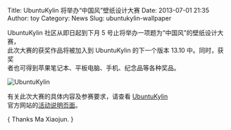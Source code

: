 Title: UbuntuKylin 将举办“中国风”壁纸设计大赛
Date: 2013-07-01 21:35
Author: toy
Category: News
Slug: ubuntukylin-wallpaper

UbuntuKylin 社区从即日起到下月 5
号止将举办一项题为“中国风”的壁纸设计大赛，  
此次大赛的获奖作品将被加入到 UbuntuKylin 的下一个版本 13.10
中。同时，获奖  
者也可得到苹果笔记本、平板电脑、手机、纪念品等各种奖品。

![UbuntuKylin](http://lt-file.b0.upaiyun.com/files/2013/07/kylin.png)

有关此次大赛的具体内容及参赛要求，请查看 [UbuntuKylin][u]  
官方网站的[活动说明页面][u]。

[u]: http://www.ubuntukylin.com/wallpapers/

{ Thanks Ma Xiaojun. }
